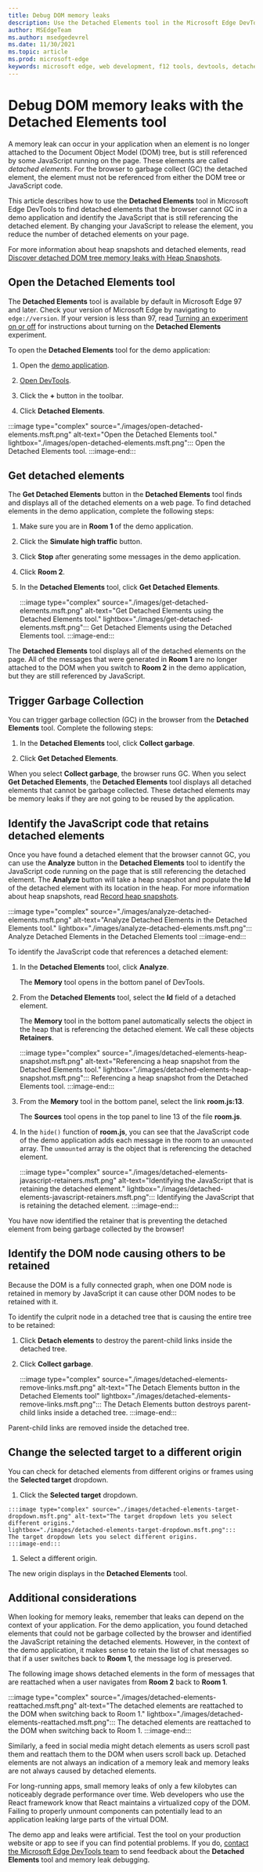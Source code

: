 ```yaml
---
title: Debug DOM memory leaks
description: Use the Detached Elements tool in the Microsoft Edge DevTools to find and fix DOM memory leaks.
author: MSEdgeTeam
ms.author: msedgedevrel
ms.date: 11/30/2021
ms.topic: article
ms.prod: microsoft-edge
keywords: microsoft edge, web development, f12 tools, devtools, detached elements, document object model, dom, memory, leak, node
---
```


# Debug DOM memory leaks with the Detached Elements tool

A memory leak can occur in your application when an element is no longer attached to the Document Object Model (DOM) tree, but is still referenced by some JavaScript running on the page. These elements are called *detached elements*. For the browser to garbage collect (GC) the detached element, the element must not be referenced from either the DOM tree or JavaScript code.

This article describes how to use the **Detached Elements** tool in Microsoft Edge DevTools to find detached elements that the browser cannot GC in a demo application and identify the JavaScript that is still referencing the detached element. By changing your JavaScript to release the element, you reduce the number of detached elements on your page.

For more information about heap snapshots and detached elements, read [Discover detached DOM tree memory leaks with Heap Snapshots](index.md#discover-detached-dom-tree-memory-leaks-with-heap-snapshots).


<!-- ====================================================================== -->
## Open the Detached Elements tool

The **Detached Elements** tool is available by default in Microsoft Edge 97 and later. Check your version of Microsoft Edge by navigating to `edge://version`. If your version is less than 97, read [Turning an experiment on or off](../experimental-features/index.md#turning-an-experiment-on-or-off) for instructions about turning on the **Detached Elements** experiment.

To open the **Detached Elements** tool for the demo application:

1. Open the [demo application](https://microsoftedge.github.io/Demos/detached-elements/).

1. [Open DevTools](../open/index.md).

1. Click the **+** button in the toolbar.

1. Click **Detached Elements**.

:::image type="complex" source="./images/open-detached-elements.msft.png" alt-text="Open the Detached Elements tool." lightbox="./images/open-detached-elements.msft.png":::
   Open the Detached Elements tool.
:::image-end:::


<!-- ====================================================================== -->
## Get detached elements

The **Get Detached Elements** button in the **Detached Elements** tool finds and displays all of the detached elements on a web page. To find detached elements in the demo application, complete the following steps:

1. Make sure you are in **Room 1** of the demo application.

1. Click the **Simulate high traffic** button.

1. Click **Stop** after generating some messages in the demo application.

1. Click **Room 2**.

1. In the **Detached Elements** tool, click **Get Detached Elements**.

   :::image type="complex" source="./images/get-detached-elements.msft.png" alt-text="Get Detached Elements using the Detached Elements tool." 
   lightbox="./images/get-detached-elements.msft.png":::
      Get Detached Elements using the Detached Elements tool.
   :::image-end:::

The **Detached Elements** tool displays all of the detached elements on the page. All of the messages that were generated in **Room 1** are no longer attached to the DOM when you switch to **Room 2** in the demo application, but they are still referenced by JavaScript.


<!-- ====================================================================== -->
## Trigger Garbage Collection

You can trigger garbage collection (GC) in the browser from the **Detached Elements** tool. Complete the following steps:

1. In the **Detached Elements** tool, click **Collect garbage**.

1. Click **Get Detached Elements**.

When you select **Collect garbage**, the browser runs GC. When you select **Get Detached Elements**, the **Detached Elements** tool displays all detached elements that cannot be garbage collected. These detached elements may be memory leaks if they are not going to be reused by the application.


<!-- ====================================================================== -->
## Identify the JavaScript code that retains detached elements

Once you have found a detached element that the browser cannot GC, you can use the **Analyze** button in the **Detached Elements** tool to identify the JavaScript code running on the page that is still referencing the detached element. The **Analyze** button will take a heap snapshot and populate the **Id** of the detached element with its location in the heap. For more information about heap snapshots, read [Record heap snapshots](heap-snapshots.md).

:::image type="complex" source="./images/analyze-detached-elements.msft.png" alt-text="Analyze Detached Elements in the Detached Elements tool." lightbox="./images/analyze-detached-elements.msft.png":::
   Analyze Detached Elements in the Detached Elements tool
:::image-end:::

To identify the JavaScript code that references a detached element:

1. In the **Detached Elements** tool, click **Analyze**.

    The **Memory** tool opens in the bottom panel of DevTools.

1. From the **Detached Elements** tool, select the **Id** field of a detached element.

   The **Memory** tool in the bottom panel automatically selects the object in the heap that is referencing the detached element. We call these objects **Retainers**.

   :::image type="complex" source="./images/detached-elements-heap-snapshot.msft.png" alt-text="Referencing a heap snapshot from the Detached Elements tool." 
   lightbox="./images/detached-elements-heap-snapshot.msft.png":::
      Referencing a heap snapshot from the Detached Elements tool.
   :::image-end:::

1. From the **Memory** tool in the bottom panel, select the link **room.js:13**.

   The **Sources** tool opens in the top panel to line 13 of the file **room.js**.

1. In the `hide()` function of **room.js**, you can see that the JavaScript code of the demo application adds each message in the room to an `unmounted` array. The `unmounted` array is the object that is referencing the detached element.

   :::image type="complex" source="./images/detached-elements-javascript-retainers.msft.png" alt-text="Identifying the JavaScript that is retaining the detached element."
   lightbox="./images/detached-elements-javascript-retainers.msft.png":::
      Identifying the JavaScript that is retaining the detached element.
   :::image-end:::

You have now identified the retainer that is preventing the detached element from being garbage collected by the browser!


<!-- ====================================================================== -->
## Identify the DOM node causing others to be retained

Because the DOM is a fully connected graph, when one DOM node is retained in memory by JavaScript it can cause other DOM nodes to be retained with it.

To identify the culprit node in a detached tree that is causing the entire tree to be retained:

1.  Click **Detach elements** to destroy the parent-child links inside the detached tree.

1.  Click **Collect garbage**.

    :::image type="complex" source="./images/detached-elements-remove-links.msft.png" alt-text="The Detach Elements button in the Detached Elements tool" 
    lightbox="./images/detached-elements-remove-links.msft.png":::
    The Detach Elements button destroys parent-child links inside a detached tree.
    :::image-end:::

   Parent-child links are removed inside the detached tree.


<!-- ====================================================================== -->
## Change the selected target to a different origin

You can check for detached elements from different origins or frames using the **Selected target** dropdown. 

1.    Click the **Selected target** dropdown.

    :::image type="complex" source="./images/detached-elements-target-dropdown.msft.png" alt-text="The target dropdown lets you select different origins." 
    lightbox="./images/detached-elements-target-dropdown.msft.png":::
    The target dropdown lets you select different origins.
    :::image-end:::

1.    Select a different origin.

   The new origin displays in the **Detached Elements** tool.
   
<!-- ====================================================================== -->
## Additional considerations

When looking for memory leaks, remember that leaks can depend on the context of your application. For the demo application, you found detached elements that could not be garbage collected by the browser and identified the JavaScript retaining the detached elements. However, in the context of the demo application, it makes sense to retain the list of chat messages so that if a user switches back to **Room 1**, the message log is preserved.

The following image shows detached elements in the form of messages that are reattached when a user navigates from **Room 2** back to **Room 1**. 

:::image type="complex" source="./images/detached-elements-reattached.msft.png" alt-text="The detached elements are reattached to the DOM when switching back to Room 1." lightbox="./images/detached-elements-reattached.msft.png":::
   The detached elements are reattached to the DOM when switching back to Room 1.
:::image-end:::

Similarly, a feed in social media might detach elements as users scroll past them and reattach them to the DOM when users scroll back up. Detached elements are not always an indication of a memory leak and memory leaks are not always caused by detached elements.

For long-running apps, small memory leaks of only a few kilobytes can noticeably degrade performance over time. Web developers who use the React framework know that React maintains a virtualized copy of the DOM. Failing to properly unmount components can potentially lead to an application leaking large parts of the virtual DOM.

The demo app and leaks were artificial. Test the tool on your production website or app to see if you can find potential problems. If you do, [contact the Microsoft Edge DevTools team](../contact.md) to send feedback about the **Detached Elements** tool and memory leak debugging.
